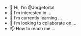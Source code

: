 - 👋 Hi, I’m @Jorgefortal
- 👀 I’m interested in ...
- 🌱 I’m currently learning ...
- 💞️ I’m looking to collaborate on ...
- 📫 How to reach me ...

<!---
Jorgefortal/Jorgefortal is a ✨ special ✨ repository because its `README.md` (this file) appears on your GitHub profile.
You can click the Preview link to take a look at your changes.
--->
